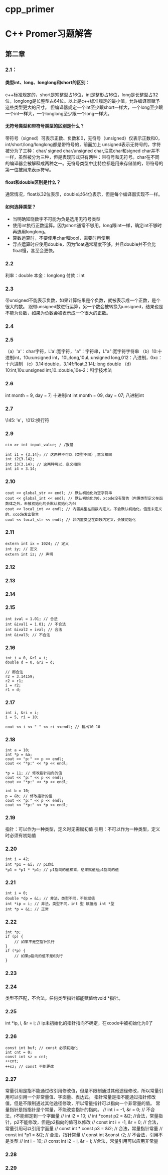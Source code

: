 # cpp_primer

# C++ Promer习题解答

## 第二章

### 2.1：
#### 类型int、long、longlong和short的区别：
c++标准规定的，short是短整型占16位，int是整形占16位，long是长整型占32位，longlong是长整型占64位。以上是c++标准规定的最小值，允许编译器赋予这些类型更大的尺寸。
但编译器规定一个int至少跟short一样大，一个long至少跟一个int一样大，一个longlong至少跟一个long一样大。
#### 无符号类型和带符号类型的区别是什么？
带符号（signed）可表示正数、负数和0，无符号（unsigned）仅表示正数和0，int/short/long/longlong都是带符号的，前面加上 unsigned表示无符号的，字符被分为了三种：char/ signed char/unsigned char,注意char和signed char并不一样，虽然被分为三种，但是表现形式只有两种：带符号和无符号。char在不同的编译器会被解释成两种之一。无符号类型中比特位都是用来存储值的，带符号的第一位被用来表示符号。
#### float和double区别是什么？
通常情况，float以32位表示，double以64位表示，但是每个编译器实现不一样。
#### 如何选择类型？
+ 当明确知晓数字不可能为负是选用无符号类型
+ 使用int执行正数运算。因为short通常不够用，long跟int一样，确定int不够时再选用longlong。
+ 算数运算时，不要使用char和bool，需要时再使用
+ 浮点运算时应使用double，因为float通常精度不够，并且double并不会比float慢，甚至会更快。


### 2.2
利率：double
本金：longlong
付款：int

### 2.3
带unsigned不能表示负数，如果计算结果是个负数，就被表示成一个正数，是个很大的数。
跟带unsigned数进行运算，另一个数会被转换为unsigned，结果也是不能为负数，如果为负数会被表示成一个很大的正数。

### 2.4

### 2.5
（a）'a'：char字符，L'a':宽字符，"a"：字符串，L"a":宽字符字符串
（b）10:十进制int，10u:unsigned int，10L:long,10uL:unsigned long,012：八进制，0xc：十六进制
（c）3.14:double，3.14f:float,3.14L:long double
（d）10:int,10u:unsigned int,10.:double,10e-2：科学技术法

### 2.6
int month = 9, day = 7; 十进制int
int month = 09, day = 07; 八进制int

### 2.7
\145: 'e'，\012:换行符


### 2.9
    cin >> int input_value; / /报错
    
    int i1 = {3.14}; // 这两种不可以（类型不同）,意义相同
    int i2{3.14};
    int i3(3.14); // 这两种可以，意义相同
    int i4 = 3.14;

### 2.10
    cout << global_str << endl; // 默认初始化为空字符串
    cout << global_int << endl; // 默认初始化为0，xcode没有警告（内置类型定义在函数体之外，未被初始化的会默认初始化为0）
    cout << local_int << endl; // 内置类型在函数内定义，不会默认初始化，值是未定义的，xcode发出警告
    cout << local_str << endl; // 非内置类型在函数内定义，会被初始化

### 2.11
    extern int ix = 1024; // 定义
    int iy; // 定义
    extern int iz; // 声明

### 2.12

### 2.13

### 2.14

### 2.15
    int ival = 1.01; // 合法
    int &ival1 = 1.01; // 不合法
    int &ival2 = ival; // 合法
    int &ival3; // 不合法

### 2.16
    int i = 0, &r1 = i;
    double d = 0, &r2 = d;
    
    // 都合法
    r2 = 3.14159;
    r2 = r1;
    i = r2;
    r1 = d;


### 2.17
    int i, &ri = i;
    i = 5, ri = 10;
    
    cout << i << " " << ri <<endl; // 输出10 10


### 2.18
    int a = 10;
    int *p = &a;
    cout << "p:" << p << endl;
    cout << "*p:" << *p << endl;
    
    *p = 11; // 修改指针指向的值
    cout << "p:" << p << endl;
    cout << "*p:" << *p << endl;
    
    int b = 10;
    p = &b; // 修改指针的值
    cout << "p:" << p << endl;
    cout << "*p:" << *p << endl;


### 2.19
指针：可以作为一种类型，定义时无需赋初值
引用：不可以作为一种类型，定义时必须有初始值

### 2.20
    int i = 42;
    int *p1 = &i; // p1向i
    *p1 = *p1 * *p1; // p1指向的值相乘，结果赋值给p1指向的值

### 2.21
    int i = 0;
    double *dp = &i; // 非法，类型不同，不能赋值
    int *ip = i; // 非法，类型不同，int 型 赋值给 int *型
    int *p = &i; // 正常

### 2.22
    int *p;
    if (p) {
        // 如果不是空指针执行
    }
    if (*p) {
        // 如果p指向的值不是0执行
    }


### 2.23

### 2.24
类型不匹配，不合法。任何类型指针都能赋值给void *指针。

### 2.25
int *ip, i, &r = i; // ip未初始化的指针指向不确定，在xcode中被初始化为0了

### 2.26
    const int buf; // const 必须初始化
    int cnt = 0;
    const int sz = cnt;
    ++cnt;
    ++sz; // const 不能更改

### 2.27
常量引用是指不能通过改引用修改值，但是不限制通过其他途径修改，所以常量引用可以引用一个非常量值、字面量、表达式。
指针常量是指不能通过指针修改值，但是不限制通过其他途径修改，所以常量指针可以指向一个非常量的值。
常量指针是指指针是个常量，不能改变指针的指向。
    //    int i = -1, &r = 0; // 不合法，r不能绑定到一个字面量
    //    int i2 = 10;
    //    int *const p2 = &i2; //合法，常量指针，p2不能修改，但是p2指向的值可以修改
    //    const int i = -1, &r = 0; // 合法，常量引用可以引用字面量
    //    const int * const p3 = &i2; // 合法，常量指针常量
    //    const int *p1 = &i2; // 合法，指针常量
    //    const int &const r2; // 不合法，引用不是类型
    //    int  i = 10;
    //    const int i2 = i, &r = i; //合法，常量引用可以应用非常量

### 2.28

### 2.29






